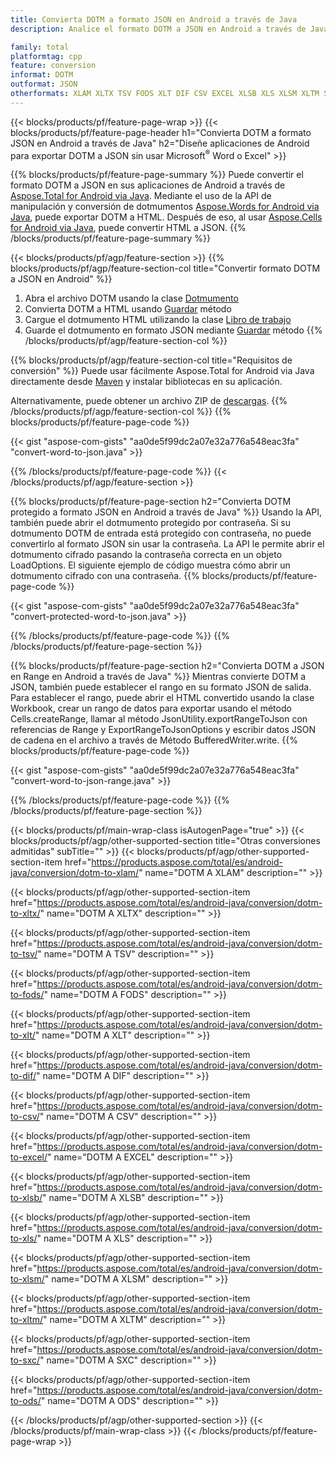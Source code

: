 ```yaml
---
title: Convierta DOTM a formato JSON en Android a través de Java
description: Analice el formato DOTM a JSON en Android a través de Java sin usar Microsoft Word o Excel

family: total
platformtag: cpp
feature: conversion
informat: DOTM
outformat: JSON
otherformats: XLAM XLTX TSV FODS XLT DIF CSV EXCEL XLSB XLS XLSM XLTM SXC ODS
---
```

{{< blocks/products/pf/feature-page-wrap >}}
{{< blocks/products/pf/feature-page-header h1="Convierta DOTM a formato JSON en Android a través de Java" h2="Diseñe aplicaciones de Android para exportar DOTM a JSON sin usar Microsoft<sup>&reg;</sup> Word o Excel" >}}

{{% blocks/products/pf/feature-page-summary %}}
Puede convertir el formato DOTM a JSON en sus aplicaciones de Android a través de [Aspose.Total for Android via Java](https://products.aspose.com/total/android-java/). Mediante el uso de la API de manipulación y conversión de dotmumentos [Aspose.Words for Android via Java](https://products.aspose.com/words/android-java/), puede exportar DOTM a HTML. Después de eso, al usar [Aspose.Cells for Android via Java](https://products.aspose.com/cells/android-java/), puede convertir HTML a JSON. 
{{% /blocks/products/pf/feature-page-summary  %}}

{{< blocks/products/pf/agp/feature-section >}}
{{% blocks/products/pf/agp/feature-section-col title="Convertir formato DOTM a JSON en Android" %}}
1. Abra el archivo DOTM usando la clase [Dotmumento](https://reference.aspose.com/words/java/com.aspose.words/Dotmument)
2. Convierta DOTM a HTML usando [Guardar](https://reference.aspose.com/words/java/com.aspose.words/Dotmument#save(java.lang.String,com.aspose.words.SaveOptions) ) método
3. Cargue el dotmumento HTML utilizando la clase [Libro de trabajo](https://reference.aspose.com/cells/java/com.aspose.cells/Workbook)
4. Guarde el dotmumento en formato JSON mediante [Guardar](https://reference.aspose.com/cells/java/com.aspose.cells/workbook#save(java.lang.String,%20com.aspose.cells.GuardarOpciones)) método
{{% /blocks/products/pf/agp/feature-section-col %}}

{{% blocks/products/pf/agp/feature-section-col title="Requisitos de conversión" %}}
Puede usar fácilmente Aspose.Total for Android via Java directamente desde [Maven](https://repository.aspose.com/webapp/#/artifacts/browse/tree/General/repo/com/aspose/aspose-total) y instalar bibliotecas en su aplicación.

Alternativamente, puede obtener un archivo ZIP de [descargas](https://downloads.aspose.com/total/androidjava).
{{% /blocks/products/pf/agp/feature-section-col %}}
{{% blocks/products/pf/feature-page-code %}}

{{< gist "aspose-com-gists" "aa0de5f99dc2a07e32a776a548eac3fa" "convert-word-to-json.java" >}}



{{% /blocks/products/pf/feature-page-code %}}
{{< /blocks/products/pf/agp/feature-section >}}

{{% blocks/products/pf/feature-page-section  h2="Convierta DOTM protegido a formato JSON en Android a través de Java" %}}
Usando la API, también puede abrir el dotmumento protegido por contraseña. Si su dotmumento DOTM de entrada está protegido con contraseña, no puede convertirlo al formato JSON sin usar la contraseña. La API le permite abrir el dotmumento cifrado pasando la contraseña correcta en un objeto LoadOptions. El siguiente ejemplo de código muestra cómo abrir un dotmumento cifrado con una contraseña.
{{% blocks/products/pf/feature-page-code %}}

{{< gist "aspose-com-gists" "aa0de5f99dc2a07e32a776a548eac3fa" "convert-protected-word-to-json.java" >}}

{{% /blocks/products/pf/feature-page-code  %}}
{{% /blocks/products/pf/feature-page-section %}}

{{% blocks/products/pf/feature-page-section  h2="Convierta DOTM a JSON en Range en Android a través de Java" %}}
Mientras convierte DOTM a JSON, también puede establecer el rango en su formato JSON de salida. Para establecer el rango, puede abrir el HTML convertido usando la clase Workbook, crear un rango de datos para exportar usando el método Cells.createRange, llamar al método JsonUtility.exportRangeToJson con referencias de Range y ExportRangeToJsonOptions y escribir datos JSON de cadena en el archivo a través de Método BufferedWriter.write.
{{% blocks/products/pf/feature-page-code %}}

{{< gist "aspose-com-gists" "aa0de5f99dc2a07e32a776a548eac3fa" "convert-word-to-json-range.java" >}}

{{% /blocks/products/pf/feature-page-code  %}}
{{% /blocks/products/pf/feature-page-section %}}

{{< blocks/products/pf/main-wrap-class isAutogenPage="true" >}}
{{< blocks/products/pf/agp/other-supported-section title="Otras conversiones admitidas" subTitle="" >}}
{{< blocks/products/pf/agp/other-supported-section-item href="https://products.aspose.com/total/es/android-java/conversion/dotm-to-xlam/" name="DOTM A XLAM" description="" >}}

{{< blocks/products/pf/agp/other-supported-section-item href="https://products.aspose.com/total/es/android-java/conversion/dotm-to-xltx/" name="DOTM A XLTX" description="" >}}

{{< blocks/products/pf/agp/other-supported-section-item href="https://products.aspose.com/total/es/android-java/conversion/dotm-to-tsv/" name="DOTM A TSV" description="" >}}

{{< blocks/products/pf/agp/other-supported-section-item href="https://products.aspose.com/total/es/android-java/conversion/dotm-to-fods/" name="DOTM A FODS" description="" >}}

{{< blocks/products/pf/agp/other-supported-section-item href="https://products.aspose.com/total/es/android-java/conversion/dotm-to-xlt/" name="DOTM A XLT" description="" >}}

{{< blocks/products/pf/agp/other-supported-section-item href="https://products.aspose.com/total/es/android-java/conversion/dotm-to-dif/" name="DOTM A DIF" description="" >}}

{{< blocks/products/pf/agp/other-supported-section-item href="https://products.aspose.com/total/es/android-java/conversion/dotm-to-csv/" name="DOTM A CSV" description="" >}}

{{< blocks/products/pf/agp/other-supported-section-item href="https://products.aspose.com/total/es/android-java/conversion/dotm-to-excel/" name="DOTM A EXCEL" description="" >}}

{{< blocks/products/pf/agp/other-supported-section-item href="https://products.aspose.com/total/es/android-java/conversion/dotm-to-xlsb/" name="DOTM A XLSB" description="" >}}

{{< blocks/products/pf/agp/other-supported-section-item href="https://products.aspose.com/total/es/android-java/conversion/dotm-to-xls/" name="DOTM A XLS" description="" >}}

{{< blocks/products/pf/agp/other-supported-section-item href="https://products.aspose.com/total/es/android-java/conversion/dotm-to-xlsm/" name="DOTM A XLSM" description="" >}}

{{< blocks/products/pf/agp/other-supported-section-item href="https://products.aspose.com/total/es/android-java/conversion/dotm-to-xltm/" name="DOTM A XLTM" description="" >}}

{{< blocks/products/pf/agp/other-supported-section-item href="https://products.aspose.com/total/es/android-java/conversion/dotm-to-sxc/" name="DOTM A SXC" description="" >}}

{{< blocks/products/pf/agp/other-supported-section-item href="https://products.aspose.com/total/es/android-java/conversion/dotm-to-ods/" name="DOTM A ODS" description="" >}}


{{< /blocks/products/pf/agp/other-supported-section >}}
{{< /blocks/products/pf/main-wrap-class >}}
{{< /blocks/products/pf/feature-page-wrap >}}